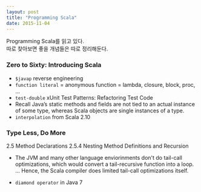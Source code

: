 ```yaml
---
layout: post
title: "Programming Scala"
date: 2015-11-04
---
```


Programming Scala를 읽고 있다.   
따로 찾아보면 좋을 개념들은 따로 정리해둔다.

### Zero to Sixty: Introducing Scala

- `$javap` reverse engineering
- `function literal` = anonymous function = lambda, closure, block, proc, ...
- `test-double` xUnit Test Patterns: Refactoring Test Code
- Recall Java’s static methods and fields are not tied to an actual instance of some type, whereas Scala objects are single instances of a type.
- `interpolation` from Scala 2.10

### Type Less, Do More
2.5 Method Declarations
  2.5.4 Nesting Method Definitions and Recursion

- The JVM and many other language enviorinments don't do tail-call optimizations, which would convert a tail-recursive function into a loop. ... Hence, the Scala compiler does limited tail-call optimizations itself.

- `diamond operator` in Java 7
